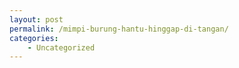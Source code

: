 ```yaml
---
layout: post
permalink: /mimpi-burung-hantu-hinggap-di-tangan/
categories:
    - Uncategorized
---
```


